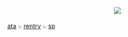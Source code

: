 
<p align="center"><img src="https://komarev.com/ghpvc/?username=Ihabia&label=　　　　૮˶•ﻌ•˶ა　　　　&color=9dafaf&style=flat"/>

[ata](https://paratise.atabook.org)       ‎𓏭      [rentry](https://rentry.co/yourivan) ‎𓏭 [sp](https://yourtill.straw.page/)
  
